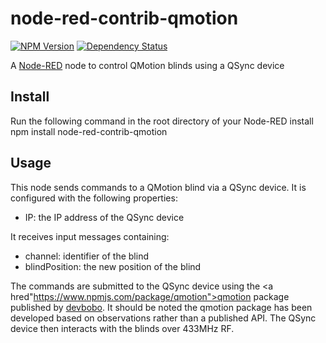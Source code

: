 # node-red-contrib-qmotion
[![NPM Version](https://img.shields.io/npm/v/node-red-contrib-qmotion.svg)](https://www.npmjs.com/package/node-red-contrib-qmotion)
[![Dependency Status](https://img.shields.io/versioneye/d/nodejs/node-red-contrib-qmotion.svg)](https://www.versioneye.com/nodejs/node-red-contrib-qmotion/)

A <a href="http://nodered.org" target="_new">Node-RED</a> node to control QMotion blinds using a QSync device

Install
-------
Run the following command in the root directory of your Node-RED install
    npm install node-red-contrib-qmotion

Usage
-----
This node sends commands to a QMotion blind via a QSync device.  It is configured with the following properties:
* IP: the IP address of the QSync device

It receives input messages containing:
* channel: identifier of the blind
* blindPosition: the new position of the blind

The commands are submitted to the QSync device using the <a hred"https://www.npmjs.com/package/qmotion">qmotion</a> package published by <a href="https://www.npmjs.com/~devbobo">devbobo</a>.  It should be noted the qmotion package has been developed based on observations rather than a published API.  The QSync device then interacts with the blinds over 433MHz RF.
